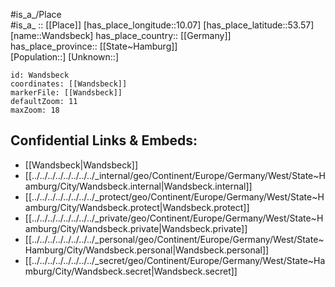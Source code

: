 ﻿---
location: [53.57,10.07] 
mapzoom: [7,12] 
mapmarker: city 
type: City
tags:
- geo/City


SpocWebEntityId: 35436
isDeleted: false
confidential: public

---
#is_a_/Place  
#is_a_ :: [[Place]] 
[has_place_longitude::10.07] 
[has_place_latitude::53.57] 
[name::Wandsbeck] 
has_place_country:: [[Germany]]  
has_place_province:: [[State~Hamburg]]  
[Population::] 
[Unknown::] 


```leaflet
id: Wandsbeck
coordinates: [[Wandsbeck]] 
markerFile: [[Wandsbeck]] 
defaultZoom: 11 
maxZoom: 18
```


## Confidential Links & Embeds: 
- [[Wandsbeck|Wandsbeck]]  
- [[../../../../../../../../_internal/geo/Continent/Europe/Germany/West/State~Hamburg/City/Wandsbeck.internal|Wandsbeck.internal]] 
- [[../../../../../../../../_protect/geo/Continent/Europe/Germany/West/State~Hamburg/City/Wandsbeck.protect|Wandsbeck.protect]] 
- [[../../../../../../../../_private/geo/Continent/Europe/Germany/West/State~Hamburg/City/Wandsbeck.private|Wandsbeck.private]] 
- [[../../../../../../../../_personal/geo/Continent/Europe/Germany/West/State~Hamburg/City/Wandsbeck.personal|Wandsbeck.personal]] 
- [[../../../../../../../../_secret/geo/Continent/Europe/Germany/West/State~Hamburg/City/Wandsbeck.secret|Wandsbeck.secret]] 
